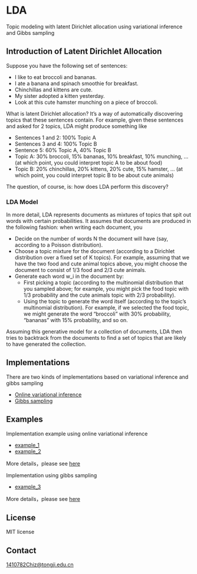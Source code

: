 # LDA
Topic modeling with latent Dirichlet allocation using variational inference and Gibbs sampling

## Introduction of Latent Dirichlet Allocation
Suppose you have the following set of sentences:

* I like to eat broccoli and bananas.
* I ate a banana and spinach smoothie for breakfast.
* Chinchillas and kittens are cute.
* My sister adopted a kitten yesterday.
* Look at this cute hamster munching on a piece of broccoli.

What is latent Dirichlet allocation? It’s a way of automatically discovering topics that these sentences contain. For example, given these sentences and asked for 2 topics, LDA might produce something like

* Sentences 1 and 2: 100% Topic A
* Sentences 3 and 4: 100% Topic B
* Sentence 5: 60% Topic A, 40% Topic B
* Topic A: 30% broccoli, 15% bananas, 10% breakfast, 10% munching, … (at which point, you could interpret topic A to be about food)
* Topic B: 20% chinchillas, 20% kittens, 20% cute, 15% hamster, … (at which point, you could interpret topic B to be about cute animals)

The question, of course, is: how does LDA perform this discovery?

### LDA Model
In more detail, LDA represents documents as mixtures of topics that spit out words with certain probabilities. It assumes that documents are produced in the following fashion: when writing each document, you 
* Decide on the number of words N the document will have (say, according to a Poisson distribution).
* Choose a topic mixture for the document (according to a Dirichlet distribution over a fixed set of K topics). For example, assuming that we have the two food and cute animal topics above, you might choose the document to consist of 1/3 food and 2/3 cute animals.
* Generate each word w_i in the document by:
	* First picking a topic (according to the multinomial distribution that you sampled above; for example, you might pick the food topic with 1/3 probability and the cute animals topic with 2/3 probability).
	* Using the topic to generate the word itself (according to the topic’s multinomial distribution). For example, if we selected the food topic, we might generate the word “broccoli” with 30% probability, “bananas” with 15% probability, and so on.

Assuming this generative model for a collection of documents, LDA then tries to backtrack from the documents to find a set of topics that are likely to have generated the collection.

## Implementations
There are two kinds of implementations based on variational inference and gibbs sampling

* [Online variational inference](/doc/Online_Learning_for_Latent_Dirichlet_Allocation.pdf)
* [Gibbs sampling](http://www.pnas.org/content/101/suppl_1/5228.abstract)

## Examples

Implementation example using online variational inference

* [example_1](/examples/example_sklearn_variational_inference/LDA_example_1.ipynb)
* [example_2](/examples/example_sklearn_variational_inference/LDA_exmaple_2.ipynb)

More details，please see [here](https://scikit-learn.org/stable/modules/generated/sklearn.decomposition.LatentDirichletAllocation.html)

Implementation using gibbs sampling

* [example_3](/examples/example_gibbs_sampling/LDA_example_3.ipynb)

More details，please see [here](https://github.com/lda-project/lda)

## License 
MIT license

## Contact
1410782Chiz@tongji.edu.cn












